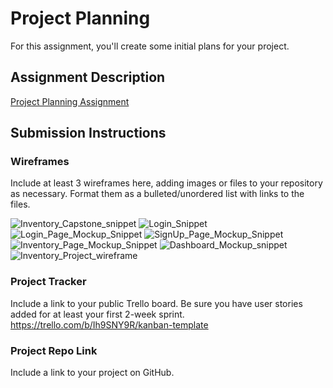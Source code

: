 # Project Planning
For this assignment, you'll create some initial plans for your project.

## Assignment Description
[Project Planning Assignment](https://education.launchcode.org/liftoff/modules/assignments/project-planning)

## Submission Instructions

### Wireframes

Include at least 3 wireframes here, adding images or files to your repository as necessary. Format them as a bulleted/unordered list with links to the files.


![Inventory_Capstone_snippet](https://user-images.githubusercontent.com/54514754/234161090-4e116903-3030-4809-8831-c73ee129747f.PNG)
![Login_Snippet](https://user-images.githubusercontent.com/54514754/234161105-c8b1f74e-0de4-44e7-bf6e-34f483bdcd9a.PNG)
![Login_Page_Mockup_Snippet](https://user-images.githubusercontent.com/54514754/234161117-7888d5bc-6f5b-4b58-9eae-c3e0e8ce006e.PNG)
![SignUp_Page_Mockup_Snippet](https://user-images.githubusercontent.com/54514754/234161132-d1a334d1-b939-4bd6-ad0b-b2c3f5cd0982.PNG)
![Inventory_Page_Mockup_Snippet](https://user-images.githubusercontent.com/54514754/234161142-5a8d666e-924b-40b2-9bac-62241d89a7e5.PNG)
![Dashboard_Mockup_snippet](https://user-images.githubusercontent.com/54514754/234161151-ac2af720-c77b-4994-84ec-24944409c18d.PNG)
![Inventory_Project_wireframe](https://user-images.githubusercontent.com/54514754/234436162-50dcf384-9b6d-400d-9527-9d806703e704.PNG)

### Project Tracker

Include a link to your public Trello board. Be sure you have user stories added for at least your first 2-week sprint.
https://trello.com/b/Ih9SNY9R/kanban-template

### Project Repo Link

Include a link to your project on GitHub.

